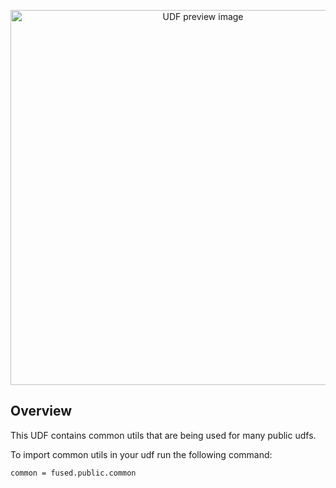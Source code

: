 <!--fused:preview-->
<p align="center"><img src="https://fused-magic.s3.us-west-2.amazonaws.com/thumbnails/udfs-staging/Fused_Logo.png" width="600" alt="UDF preview image"></p>

<!--fused:readme-->
## Overview

This UDF contains common utils that are being used for many public udfs. 


To import common utils in your udf run the following command:

`common = fused.public.common`
